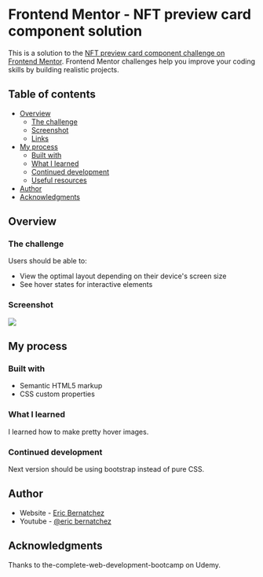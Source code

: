 # Frontend Mentor - NFT preview card component solution

This is a solution to the [NFT preview card component challenge on Frontend Mentor](https://www.frontendmentor.io/challenges/nft-preview-card-component-SbdUL_w0U). Frontend Mentor challenges help you improve your coding skills by building realistic projects. 

## Table of contents

- [Overview](#overview)
  - [The challenge](#the-challenge)
  - [Screenshot](#screenshot)
  - [Links](#links)
- [My process](#my-process)
  - [Built with](#built-with)
  - [What I learned](#what-i-learned)
  - [Continued development](#continued-development)
  - [Useful resources](#useful-resources)
- [Author](#author)
- [Acknowledgments](#acknowledgments)

## Overview

### The challenge

Users should be able to:

- View the optimal layout depending on their device's screen size
- See hover states for interactive elements

### Screenshot

![](./screenshot.jpg)

## My process

### Built with

- Semantic HTML5 markup
- CSS custom properties

### What I learned

I learned how to make pretty hover images.

### Continued development

Next version should be using bootstrap instead of pure CSS.


## Author

- Website - [Eric Bernatchez](https://www.linkedin.com/in/eric-bernatchez-8331195/)
- Youtube - [@eric bernatchez](https://www.youtube.com/channel/UCighmE7Qak6Xxc-pqKOSSwQ)


## Acknowledgments

Thanks to the-complete-web-development-bootcamp on Udemy.
